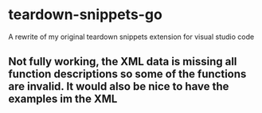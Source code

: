 # teardown-snippets-go
A rewrite of my original teardown snippets extension for visual studio code

## Not fully working, the XML data is missing all function descriptions so some of the functions are invalid. It would also be nice to have the examples im the XML
